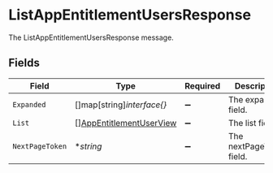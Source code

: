 # ListAppEntitlementUsersResponse

The ListAppEntitlementUsersResponse message.


## Fields

| Field                                                                     | Type                                                                      | Required                                                                  | Description                                                               |
| ------------------------------------------------------------------------- | ------------------------------------------------------------------------- | ------------------------------------------------------------------------- | ------------------------------------------------------------------------- |
| `Expanded`                                                                | []map[string]*interface{}*                                                | :heavy_minus_sign:                                                        | The expanded field.                                                       |
| `List`                                                                    | [][AppEntitlementUserView](../../models/shared/appentitlementuserview.md) | :heavy_minus_sign:                                                        | The list field.                                                           |
| `NextPageToken`                                                           | **string*                                                                 | :heavy_minus_sign:                                                        | The nextPageToken field.                                                  |